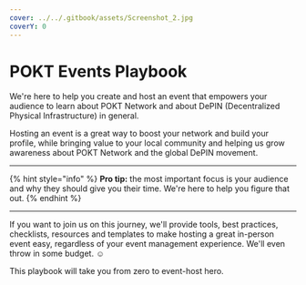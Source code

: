 ```yaml
---
cover: ../../.gitbook/assets/Screenshot_2.jpg
coverY: 0
---
```


# POKT Events Playbook

We're here to help you create and host an event that empowers your audience to learn about POKT Network and about DePIN (Decentralized Physical Infrastructure) in general.

Hosting an event is a great way to boost your network and build your profile, while bringing value to your local community and helping us grow awareness about POKT Network and the global DePIN movement.

***

{% hint style="info" %}
**Pro tip:** the most important focus is your audience and why they should give you their time. We're here to help you figure that out.
{% endhint %}

***

If you want to join us on this journey, we'll provide tools, best practices, checklists, resources and templates to make hosting a great in-person event easy, regardless of your event management experience. We'll even throw in some budget. ☺️

This playbook will take you from zero to event-host hero.

